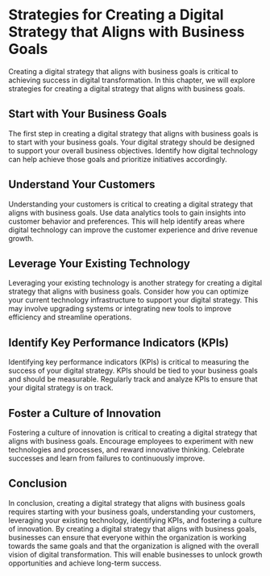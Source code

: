 Strategies for Creating a Digital Strategy that Aligns with Business Goals
==================================================================================================================

Creating a digital strategy that aligns with business goals is critical to achieving success in digital transformation. In this chapter, we will explore strategies for creating a digital strategy that aligns with business goals.

Start with Your Business Goals
------------------------------

The first step in creating a digital strategy that aligns with business goals is to start with your business goals. Your digital strategy should be designed to support your overall business objectives. Identify how digital technology can help achieve those goals and prioritize initiatives accordingly.

Understand Your Customers
-------------------------

Understanding your customers is critical to creating a digital strategy that aligns with business goals. Use data analytics tools to gain insights into customer behavior and preferences. This will help identify areas where digital technology can improve the customer experience and drive revenue growth.

Leverage Your Existing Technology
---------------------------------

Leveraging your existing technology is another strategy for creating a digital strategy that aligns with business goals. Consider how you can optimize your current technology infrastructure to support your digital strategy. This may involve upgrading systems or integrating new tools to improve efficiency and streamline operations.

Identify Key Performance Indicators (KPIs)
------------------------------------------

Identifying key performance indicators (KPIs) is critical to measuring the success of your digital strategy. KPIs should be tied to your business goals and should be measurable. Regularly track and analyze KPIs to ensure that your digital strategy is on track.

Foster a Culture of Innovation
------------------------------

Fostering a culture of innovation is critical to creating a digital strategy that aligns with business goals. Encourage employees to experiment with new technologies and processes, and reward innovative thinking. Celebrate successes and learn from failures to continuously improve.

Conclusion
----------

In conclusion, creating a digital strategy that aligns with business goals requires starting with your business goals, understanding your customers, leveraging your existing technology, identifying KPIs, and fostering a culture of innovation. By creating a digital strategy that aligns with business goals, businesses can ensure that everyone within the organization is working towards the same goals and that the organization is aligned with the overall vision of digital transformation. This will enable businesses to unlock growth opportunities and achieve long-term success.
